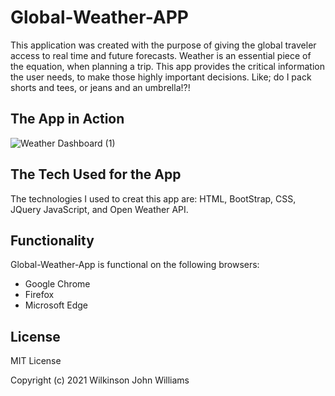 # Global-Weather-APP

This application was created with the purpose of giving the global traveler access to real time and future forecasts. Weather is an essential piece of the equation, when planning a trip. This app provides the critical information the user needs,  to make those highly important decisions. Like; do I pack shorts and tees, or jeans and an umbrella!?!

## The App in Action

![Weather Dashboard (1)](https://user-images.githubusercontent.com/69878838/111196178-61a7b680-8593-11eb-9f25-e2dfd2c861d2.gif)


## The Tech Used for the App

The technologies I used to creat this app are: HTML, BootStrap, CSS, JQuery JavaScript, and Open Weather API.

## Functionality

Global-Weather-App is functional on the following browsers:

* Google Chrome
* Firefox
* Microsoft Edge

## License

MIT License

Copyright (c) 2021 Wilkinson John Williams
